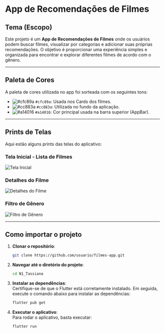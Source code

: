 # **App de Recomendações de Filmes**

## **Tema (Escopo)**
Este projeto é um **App de Recomendações de Filmes** onde os usuários podem buscar filmes, visualizar por categorias e adicionar suas próprias recomendações. O objetivo é proporcionar uma experiência simples e organizada para encontrar e explorar diferentes filmes de acordo com o gênero.

---

## **Paleta de Cores**
A paleta de cores utilizada no app foi sorteada com os seguintes tons:

- ![#cfc89a](https://via.placeholder.com/10/cfc89a?text=+) `#cfc89a`: Usada nos Cards dos filmes.
- ![#cc883a](https://via.placeholder.com/10/cc883a?text=+) `#cc883a`: Utilizada no fundo da aplicação.
- ![#a14016](https://via.placeholder.com/10/a14016?text=+) `#a14016`: Cor principal usada na barra superior (AppBar).

---

## **Prints de Telas**
Aqui estão alguns prints das telas do aplicativo:

### **Tela Inicial - Lista de Filmes**
![Tela Inicial](https://github.com/user-attachments/assets/210c14fb-56a2-4c2e-a69b-d4698acf7583)

### **Detalhes do Filme**
![Detalhes do Filme](https://github.com/user-attachments/assets/6ba0b9dc-a502-43f2-b7e8-2f5be38d9523)

### **Filtro de Gênero**
![Filtro de Gênero](https://github.com/user-attachments/assets/af495e56-9adc-4213-9c0a-0d445c3500c8)

---

## **Como importar o projeto**

1. **Clonar o repositório**:

   ```bash
   git clone https://github.com/usuario/filmes-app.git

2. **Navegar até o diretório do projeto**:

   ```bash
   cd N1_Tassiana

3. **Instalar as dependências**:  
   Certifique-se de que o Flutter está corretamente instalado. Em seguida, execute o comando abaixo para instalar as dependências:

   ```bash
   flutter pub get

4. **Executar o aplicativo**:  
   Para rodar o aplicativo, basta executar:

   ```bash
   flutter run